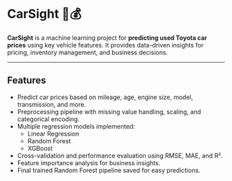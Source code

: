 # CarSight 🚗💰

**CarSight** is a machine learning project for **predicting used Toyota car prices** using key vehicle features. It provides data-driven insights for pricing, inventory management, and business decisions.

---

## Features
- Predict car prices based on mileage, age, engine size, model, transmission, and more.
- Preprocessing pipeline with missing value handling, scaling, and categorical encoding.
- Multiple regression models implemented:  
  - Linear Regression  
  - Random Forest  
  - XGBoost
- Cross-validation and performance evaluation using RMSE, MAE, and R².
- Feature importance analysis for business insights.
- Final trained Random Forest pipeline saved for easy predictions.
